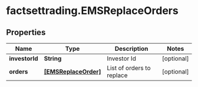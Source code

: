 # factsettrading.EMSReplaceOrders

## Properties

Name | Type | Description | Notes
------------ | ------------- | ------------- | -------------
**investorId** | **String** | Investor Id | [optional] 
**orders** | [**[EMSReplaceOrder]**](EMSReplaceOrder.md) | List of orders to replace | [optional] 


